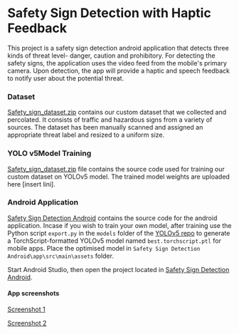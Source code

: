 
# Safety Sign Detection with Haptic Feedback

This project is a safety sign detection android application that detects three kinds of threat level- danger, caution and prohibitory. For detecting the safety signs, the application uses the video feed from the mobile's primary camera. Upon detection, the app will provide a haptic and speech feedback to notify user about the potential threat.

### Dataset

[Safety_sign_dataset.zip](https://github.com/alankritmishra/Safetysign_detetection_with_haptic-feedback/blob/main/Safety_sign_dataset.zip) contains our custom dataset that we collected and percolated. It consists of traffic and hazardous signs from a variety of sources. The dataset has been manually scanned and assigned an appropriate threat label and resized to a uniform size. 

### YOLO v5Model Training

[Safety_sign_dataset.zip](https://github.com/alankritmishra/Safetysign_detetection_with_haptic-feedback/blob/main/Safety_sign_dataset.zip) file contains the source code used for training our custom dataset on YOLOv5 model. The trained model weights are uploaded here [insert lini].

### Android Application

[Safety Sign Detection Android](https://github.com/alankritmishra/Safetysign_detetection_with_haptic-feedback/tree/main/Safety%20Sign%20Detection%20Android) contains the source code for the android application. Incase if you wish to train your own model, after training  use the Python script `export.py` in the `models` folder of the [YOLOv5 repo](https://github.com/ultralytics/yolov5) to generate a TorchScript-formatted YOLOv5 model named `best.torchscript.ptl` for mobile apps. Place the optimised model in `Safety Sign Detection Android\app\src\main\assets`  folder. 

Start Android Studio, then open the project located in [Safety Sign Detection Android](https://github.com/alankritmishra/Safetysign_detetection_with_haptic-feedback/tree/main/Safety%20Sign%20Detection%20Android). 

#### App screenshots

[Screenshot 1](https://github.com/alankritmishra/Safetysign_detetection_with_haptic-feedback/blob/main/Safety%20Sign%20Detection%20Android/screenshots/screenshot_1.jpg)

[Screenshot 2](https://github.com/alankritmishra/Safetysign_detetection_with_haptic-feedback/blob/main/Safety%20Sign%20Detection%20Android/screenshots/screenshot_2.PNG)
